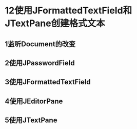 ﻿# 12使用JFormattedTextField和JTextPane创建格式文本
## 1监听Document的改变
## 2使用JPasswordField
## 3使用JFormattedTextField
## 4使用JEditorPane
## 5使用JTextPane




